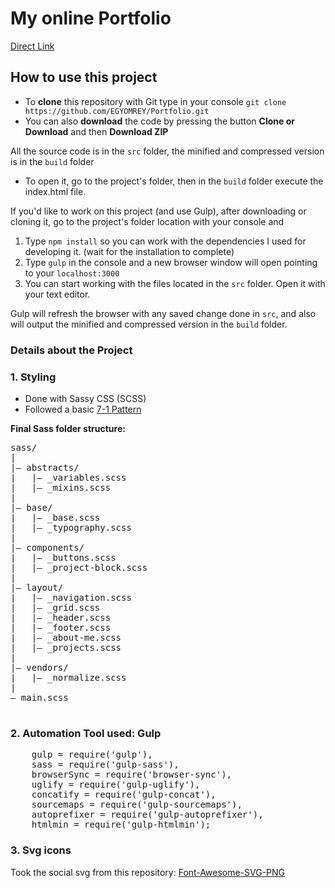 # My online Portfolio
[Direct Link](https://egyomrey.github.io/Portfolio/build/index.html)

## How to use this project
- To **clone** this repository with Git type in your console `git clone https://github.com/EGYOMREY/Portfolio.git`
- You can also **download** the code by pressing the button **Clone or Download** and then **Download ZIP**

All the source code is in the `src` folder, the minified and compressed version is in the `build` folder

- To open it, go to the project's folder, then in the `build` folder execute the index.html file.

If you'd like to work on this project (and use Gulp), after downloading or cloning it, go to the project's folder location with your console and 

1. Type `npm install` so you can work with the dependencies I used for developing it. (wait for the installation to complete)
2. Type `gulp` in the console and a new browser window will open pointing to your `localhost:3000` 
3. You can start working with the files located in the `src` folder. Open it with your text editor.

Gulp will refresh the browser with any saved change done in `src`, and also will output the minified and compressed version in the `build` folder.


### Details about the Project

### 1. Styling

- Done with Sassy CSS (SCSS)
- Followed a basic [7-1 Pattern](https://sass-guidelin.es/#the-7-1-pattern)

**Final Sass folder structure:**
 <pre>
sass/  
|  
|– abstracts/  
|   |– _variables.scss 
|   |– _mixins.scss
|  
|– base/  
|   |– _base.scss  
|   |– _typography.scss  
|  
|– components/  
|   |– _buttons.scss
|   |– _project-block.scss          
|  
|– layout/  
|   |– _navigation.scss  
|   |– _grid.scss         
|   |– _header.scss       
|   |– _footer.scss       
|   |– _about-me.scss     
|   |– _projects.scss     
|  
|– vendors/  
|   |– _normalize.scss   
|  
– main.scss           
 </pre>

### 2. Automation Tool used: Gulp
 <pre>
    gulp = require('gulp'),
    sass = require('gulp-sass'),
    browserSync = require('browser-sync'),
    uglify = require('gulp-uglify'),
    concatify = require('gulp-concat'),
    sourcemaps = require('gulp-sourcemaps'),
    autoprefixer = require('gulp-autoprefixer'),
    htmlmin = require('gulp-htmlmin');
</pre>

### 3. Svg icons

Took the social svg from this repository: 
[Font-Awesome-SVG-PNG](https://github.com/encharm/Font-Awesome-SVG-PNG)

